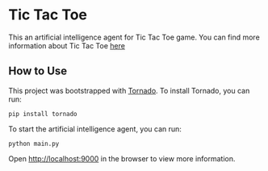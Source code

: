 # Tic Tac Toe

This an artificial intelligence agent for Tic Tac Toe game. You can find more information about Tic Tac Toe [here](https://en.wikipedia.org/wiki/Tic-tac-toe)

## How to Use

This project was bootstrapped with [Tornado](http://www.tornadoweb.org/en/stable/).
To install Tornado, you can run:

`pip install tornado`

To start the artificial intelligence agent, you can run:

`python main.py`

Open [http://localhost:9000](http://localhost:9000) in the browser to view more information.
